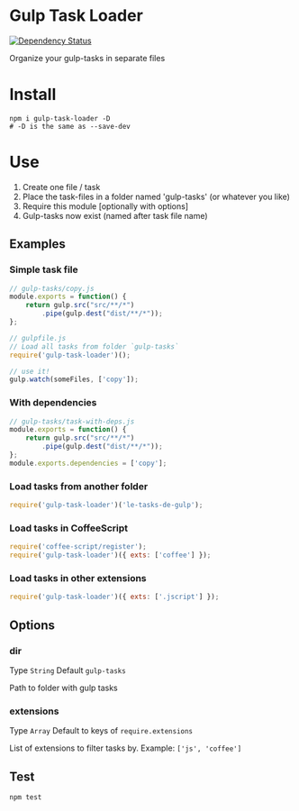 Gulp Task Loader
================

[![Dependency Status](https://david-dm.org/hontas/gulp-task-loader.svg)](https://david-dm.org/hontas/gulp-task-loader)

Organize your gulp-tasks in separate files

# Install

```shell
npm i gulp-task-loader -D
# -D is the same as --save-dev
```

# Use

1. Create one file / task
2. Place the task-files in a folder named 'gulp-tasks' (or whatever you like)
3. Require this module [optionally with options]
4. Gulp-tasks now exist (named after task file name)

## Examples

### Simple task file
```js
// gulp-tasks/copy.js
module.exports = function() {
	return gulp.src("src/**/*")
		.pipe(gulp.dest("dist/**/*"));
};
```

```js
// gulpfile.js
// Load all tasks from folder `gulp-tasks`
require('gulp-task-loader')();

// use it!
gulp.watch(someFiles, ['copy']);
```

### With dependencies
```js
// gulp-tasks/task-with-deps.js
module.exports = function() {
    return gulp.src("src/**/*")
        .pipe(gulp.dest("dist/**/*"));
};
module.exports.dependencies = ['copy'];
```

### Load tasks from another folder
```js
require('gulp-task-loader')('le-tasks-de-gulp');
```

### Load tasks in CoffeeScript
```js
require('coffee-script/register');
require('gulp-task-loader')({ exts: ['coffee'] });
```

### Load tasks in other extensions
```js
require('gulp-task-loader')({ exts: ['.jscript'] });
```

## Options

### dir
Type `String` Default `gulp-tasks`

Path to folder with gulp tasks

### extensions
Type `Array` Default to keys of `require.extensions`

List of extensions to filter tasks by. Example: `['js', 'coffee']`

## Test

```sh
npm test
```
